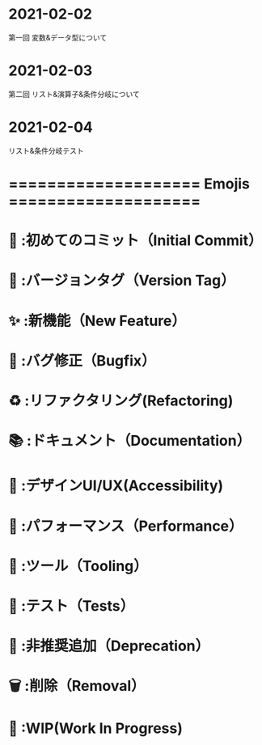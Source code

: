 # 2021-02-02
第一回 変数&データ型について

# 2021-02-03
第二回 リスト&演算子&条件分岐について

# 2021-02-04
リスト&条件分岐テスト


# ==================== Emojis ====================
# 🎉  :初めてのコミット（Initial Commit）
# 🔖  :バージョンタグ（Version Tag）
# ✨  :新機能（New Feature）
# 🐛  :バグ修正（Bugfix）
# ♻️  :リファクタリング(Refactoring)
# 📚  :ドキュメント（Documentation）
# 🎨  :デザインUI/UX(Accessibility)
# 🐎  :パフォーマンス（Performance）
# 🔧  :ツール（Tooling）
# 🚨  :テスト（Tests）
# 💩  :非推奨追加（Deprecation）
# 🗑️  :削除（Removal）
# 🚧  :WIP(Work In Progress)